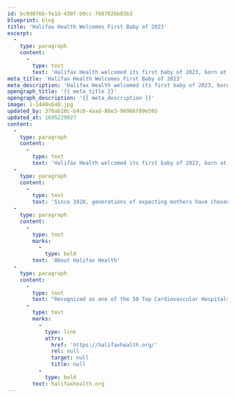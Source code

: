 ```yaml
---
id: bc0d076b-fe1d-430f-b0cc-7687026b03b3
blueprint: blog
title: 'Halifax Health Welcomes First Baby of 2023'
excerpt:
  -
    type: paragraph
    content:
      -
        type: text
        text: 'Halifax Health welcomed its first baby of 2023, born at 4:08 am. The baby boy weighed in at six pounds, ten ounces. As with tradition, the family was gifted a basket of baby items put together by Halifax Health and Tanger Outlets, along with a photo package from Baby Face Portraits.'
meta_title: 'Halifax Health Welcomes First Baby of 2023'
meta_description: 'Halifax Health welcomed its first baby of 2023, born at 4:08 am. The baby boy weighed in at six pounds, ten ounces.'
opengraph_title: '{{ meta_title }}'
opengraph_description: '{{ meta_description }}'
image: 1-1440x640.jpg
updated_by: 370ab10c-b4c0-4aad-88e3-96966f89e595
updated_at: 1695229927
content:
  -
    type: paragraph
    content:
      -
        type: text
        text: 'Halifax Health welcomed its first baby of 2023, born at 4:08 am. The baby boy weighed in at six pounds, ten ounces. As with tradition, the family was gifted a basket of baby items put together by Halifax Health and Tanger Outlets, along with a photo package from Baby Face Portraits.'
  -
    type: paragraph
    content:
      -
        type: text
        text: 'Since 1928, generations of expecting mothers have chosen Halifax Health to bring their babies into this world. To date, Halifax Health has delivered over 138,654 babies. Halifax Health offers the most comprehensive care available from pregnancy to delivery for even the most complicated pregnancies.'
  -
    type: paragraph
    content:
      -
        type: text
        marks:
          -
            type: bold
        text: 'About Halifax Health'
  -
    type: paragraph
    content:
      -
        type: text
        text: "Recognized as one of the 50 Top Cardiovascular Hospitals™ in the United States by IBM Watson Health™, Halifax Health serves Volusia and Flagler counties, providing a continuum of health care services through a network of organizations including a tertiary hospital, two community hospitals, an urgent care, psychiatric services, a cancer treatment center with five outreach locations, the area’s largest hospice, a center for inpatient rehabilitation, outpatient rehabilitation clinics, primary care walk-in clinics, a clinic specializing in women’s health, a pediatric care community clinic, three children’s medical practices, a home health care agency and an exclusive provider organization. Halifax Health offers the area’s only Level II Trauma Center, Center for Transplant Services, Pediatric Intensive Care Unit, Pediatric Emergency Department, Child and Adolescent Behavioral Services, complete Neurosurgical Services, OB Emergency Department and Level III Neonatal Intensive Care Unit that cares for babies born earlier than 28 weeks. For more information, visit\_"
      -
        type: text
        marks:
          -
            type: link
            attrs:
              href: 'https://halifaxhealth.org/'
              rel: null
              target: null
              title: null
          -
            type: bold
        text: halifaxhealth.org
---
```

